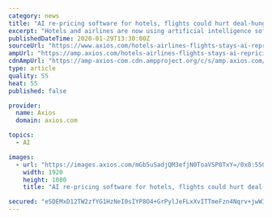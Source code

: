 ```yaml
---
category: news
title: "AI re-pricing software for hotels, flights could hurt deal-hungry consumers"
excerpt: "Hotels and airlines are now using artificial intelligence software to re-price tickets and stays, sometimes dozens of times a day, the New York Times reports. Why it matters: More often not this is resulting in higher prices for consumers, as great deals are removed from travel websites and replaced by higher prices when the AI software notices ..."
publishedDateTime: 2020-01-29T13:30:00Z
sourceUrl: "https://www.axios.com/hotels-airlines-flights-stays-ai-repricing-4579978d-eb0d-4d79-893e-17c4dce2af05.html"
ampUrl: "https://amp.axios.com/hotels-airlines-flights-stays-ai-repricing-4579978d-eb0d-4d79-893e-17c4dce2af05.html"
cdnAmpUrl: "https://amp-axios-com.cdn.ampproject.org/c/s/amp.axios.com/hotels-airlines-flights-stays-ai-repricing-4579978d-eb0d-4d79-893e-17c4dce2af05.html"
type: article
quality: 55
heat: 55
published: false

provider:
  name: Axios
  domain: axios.com

topics:
  - AI

images:
  - url: "https://images.axios.com/mGb5uSadjQM3efjN0ToaVSP0TxY=/0x0:5508x3098/1920x1080/2020/01/29/1580302455546.jpg"
    width: 1920
    height: 1080
    title: "AI re-pricing software for hotels, flights could hurt deal-hungry consumers"

secured: "eSDEMxD12TW2zfYG1HzNeI0sIYP8O4+GrPylJeFLxXvITTmeFzn4Nqrv+jwW3PPFehbaCj7tAHCSbEiv1HAv6260ed7NyVxOVjRIyjpVroSSJVRcBEFTzjnk9M1OzaxhgdhwkjIQmuTkxhxTIFPrYOvoc6EtG1pZ1T8WFlmCKqFU8eVioGEuUhsxo+MaQJP3PT+Syc5qOsk7+NREaJafi2P2JkLG065xWHjSc1U+TKINCT5r0ptqgWNTPy5qP0or9GQTnuhGihHIbH1Za/lh/p2+XfrCFukqmRy30G+lGzhY+vYO/Uo2Ptb+uZKQyufW;AmtR0RIpsTq7BWEJ893PtQ=="
---
```


